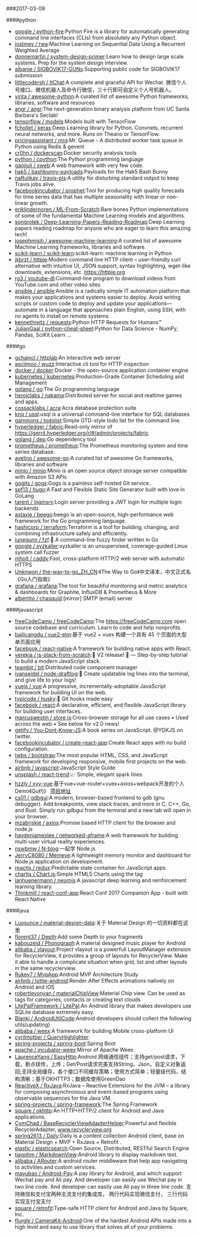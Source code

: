 ###2017-03-09

####python
* [google / python-fire](https://github.com/google/python-fire):Python Fire is a library for automatically generating command line interfaces (CLIs) from absolutely any Python object.
* [jostmey / rwa](https://github.com/jostmey/rwa):Machine Learning on Sequential Data Using a Recurrent Weighted Average
* [donnemartin / system-design-primer](https://github.com/donnemartin/system-design-primer):Learn how to design large scale systems. Prep for the system design interview.
* [albanie / SIGBOVIK17-GUNs](https://github.com/albanie/SIGBOVIK17-GUNs):Supporting public code for SIGBOVIK17 submission
* [littlecodersh / ItChat](https://github.com/littlecodersh/ItChat):A complete and graceful API for Wechat. 微信个人号接口、微信机器人及命令行微信，三十行即可自定义个人号机器人。
* [vinta / awesome-python](https://github.com/vinta/awesome-python):A curated list of awesome Python frameworks, libraries, software and resources
* [angr / angr](https://github.com/angr/angr):The next-generation binary analysis platform from UC Santa Barbara's Seclab!
* [tensorflow / models](https://github.com/tensorflow/models):Models built with TensorFlow
* [fchollet / keras](https://github.com/fchollet/keras):Deep Learning library for Python. Convnets, recurrent neural networks, and more. Runs on Theano or TensorFlow.
* [pricingassistant / mrq](https://github.com/pricingassistant/mrq):Mr. Queue - A distributed worker task queue in Python using Redis & gevent
* [cr0hn / dockerscan](https://github.com/cr0hn/dockerscan):Docker security analysis tools
* [python / cpython](https://github.com/python/cpython):The Python programming language
* [gaojiuli / xweb](https://github.com/gaojiuli/xweb):A web framework with very few code.
* [hak5 / bashbunny-payloads](https://github.com/hak5/bashbunny-payloads):Payloads for the Hak5 Bash Bunny
* [naftulikay / travis-pls](https://github.com/naftulikay/travis-pls):A utility for disturbing standard output to keep Travis jobs alive.
* [facebookincubator / prophet](https://github.com/facebookincubator/prophet):Tool for producing high quality forecasts for time series data that has multiple seasonality with linear or non-linear growth.
* [eriklindernoren / ML-From-Scratch](https://github.com/eriklindernoren/ML-From-Scratch):Bare bones Python implementations of some of the fundamental Machine Learning models and algorithms.
* [songrotek / Deep-Learning-Papers-Reading-Roadmap](https://github.com/songrotek/Deep-Learning-Papers-Reading-Roadmap):Deep Learning papers reading roadmap for anyone who are eager to learn this amazing tech!
* [josephmisiti / awesome-machine-learning](https://github.com/josephmisiti/awesome-machine-learning):A curated list of awesome Machine Learning frameworks, libraries and software.
* [scikit-learn / scikit-learn](https://github.com/scikit-learn/scikit-learn):scikit-learn: machine learning in Python
* [jkbrzt / httpie](https://github.com/jkbrzt/httpie):Modern command line HTTP client – user-friendly curl alternative with intuitive UI, JSON support, syntax highlighting, wget-like downloads, extensions, etc. https://httpie.org
* [rg3 / youtube-dl](https://github.com/rg3/youtube-dl):Command-line program to download videos from YouTube.com and other video sites
* [ansible / ansible](https://github.com/ansible/ansible):Ansible is a radically simple IT automation platform that makes your applications and systems easier to deploy. Avoid writing scripts or custom code to deploy and update your applications— automate in a language that approaches plain English, using SSH, with no agents to install on remote systems.
* [kennethreitz / requests](https://github.com/kennethreitz/requests):Python HTTP Requests for Humans™
* [JulianGaal / python-cheat-sheet](https://github.com/JulianGaal/python-cheat-sheet):Python for Data Science - NumPy, Pandas, SciKit Learn ...

####go
* [gchaincl / httplab](https://github.com/gchaincl/httplab):An interactive web server
* [asciimoo / wuzz](https://github.com/asciimoo/wuzz):Interactive cli tool for HTTP inspection
* [docker / docker](https://github.com/docker/docker):Docker - the open-source application container engine
* [kubernetes / kubernetes](https://github.com/kubernetes/kubernetes):Production-Grade Container Scheduling and Management
* [golang / go](https://github.com/golang/go):The Go programming language
* [heroiclabs / nakama](https://github.com/heroiclabs/nakama):Distributed server for social and realtime games and apps.
* [cossacklabs / acra](https://github.com/cossacklabs/acra):Acra database protection suite
* [knq / usql](https://github.com/knq/usql):usql is a universal command-line interface for SQL databases
* [gammons / todolist](https://github.com/gammons/todolist):Simple GTD-style todo list for the command line.
* [hyperledger / fabric](https://github.com/hyperledger/fabric):Read-only mirror of https://gerrit.hyperledger.org/r/#/admin/projects/fabric
* [golang / dep](https://github.com/golang/dep):Go dependency tool
* [prometheus / prometheus](https://github.com/prometheus/prometheus):The Prometheus monitoring system and time series database.
* [avelino / awesome-go](https://github.com/avelino/awesome-go):A curated list of awesome Go frameworks, libraries and software
* [minio / minio](https://github.com/minio/minio):Minio is an open source object storage server compatible with Amazon S3 APIs
* [gogits / gogs](https://github.com/gogits/gogs):Gogs is a painless self-hosted Git service.
* [spf13 / hugo](https://github.com/spf13/hugo):A Fast and Flexible Static Site Generator built with love in GoLang
* [tarent / loginsrv](https://github.com/tarent/loginsrv):Login server providing a JWT login for multiple login backends
* [astaxie / beego](https://github.com/astaxie/beego):beego is an open-source, high-performance web framework for the Go programming language.
* [hashicorp / terraform](https://github.com/hashicorp/terraform):Terraform is a tool for building, changing, and combining infrastructure safely and efficiently.
* [junegunn / fzf](https://github.com/junegunn/fzf):🌸 A command-line fuzzy finder written in Go
* [google / syzkaller](https://github.com/google/syzkaller):syzkaller is an unsupervised, coverage-guided Linux system call fuzzer
* [mholt / caddy](https://github.com/mholt/caddy):Fast, cross-platform HTTP/2 web server with automatic HTTPS
* [Unknwon / the-way-to-go_ZH_CN](https://github.com/Unknwon/the-way-to-go_ZH_CN):《The Way to Go》中文译本，中文正式名《Go入门指南》
* [grafana / grafana](https://github.com/grafana/grafana):The tool for beautiful monitoring and metric analytics & dashboards for Graphite, InfluxDB & Prometheus & More
* [albertito / chasquid](https://github.com/albertito/chasquid):[mirror] SMTP (email) server

####javascript
* [freeCodeCamp / freeCodeCamp](https://github.com/freeCodeCamp/freeCodeCamp):The https://freeCodeCamp.com open source codebase and curriculum. Learn to code and help nonprofits.
* [bailicangdu / vue2-elm](https://github.com/bailicangdu/vue2-elm):基于 vue2 + vuex 构建一个具有 45 个页面的大型单页面应用
* [facebook / react-native](https://github.com/facebook/react-native):A framework for building native apps with React.
* [verekia / js-stack-from-scratch](https://github.com/verekia/js-stack-from-scratch):🎉 V2 release! 🎉 — Step-by-step tutorial to build a modern JavaScript stack.
* [teambit / bit](https://github.com/teambit/bit):Distributed code component manager
* [ivanseidel / node-draftlog](https://github.com/ivanseidel/node-draftlog):📜 Create updatable log lines into the terminal, and give life to your logs!
* [vuejs / vue](https://github.com/vuejs/vue):A progressive, incrementally-adoptable JavaScript framework for building UI on the web.
* [typicode / husky](https://github.com/typicode/husky):🐶 Git hooks made easy
* [facebook / react](https://github.com/facebook/react):A declarative, efficient, and flexible JavaScript library for building user interfaces.
* [marcuswestin / store.js](https://github.com/marcuswestin/store.js):Cross-browser storage for all use cases • Used across the web • See below for v2.0 news!
* [getify / You-Dont-Know-JS](https://github.com/getify/You-Dont-Know-JS):A book series on JavaScript. @YDKJS on twitter.
* [facebookincubator / create-react-app](https://github.com/facebookincubator/create-react-app):Create React apps with no build configuration.
* [twbs / bootstrap](https://github.com/twbs/bootstrap):The most popular HTML, CSS, and JavaScript framework for developing responsive, mobile first projects on the web.
* [airbnb / javascript](https://github.com/airbnb/javascript):JavaScript Style Guide
* [unsplash / react-trend](https://github.com/unsplash/react-trend):📈 Simple, elegant spark lines
* [hzzly / xyy-vue](https://github.com/hzzly/xyy-vue):基于vue+vue-router+vuex+axios+webpack开发的个人Demo《Qu约》 [项目地址]( http://hjingren.cn/xyy-vue )
* [cs01 / gdbgui](https://github.com/cs01/gdbgui):A modern, browser-based frontend to gdb (gnu debugger). Add breakpoints, view stack traces, and more in C, C++, Go, and Rust. Simply run gdbgui from the terminal and a new tab will open in your browser.
* [mzabriskie / axios](https://github.com/mzabriskie/axios):Promise based HTTP client for the browser and node.js
* [haydenjameslee / networked-aframe](https://github.com/haydenjameslee/networked-aframe):A web framework for building multi-user virtual reality experiences.
* [nswbmw / N-blog](https://github.com/nswbmw/N-blog):一起学 Node.js
* [JerryC8080 / Memeye](https://github.com/JerryC8080/Memeye):A lightweight memory monitor and dashboard for Node.js application on development.
* [reactjs / redux](https://github.com/reactjs/redux):Predictable state container for JavaScript apps
* [chartjs / Chart.js](https://github.com/chartjs/Chart.js):Simple HTML5 Charts using the <canvas> tag
* [janhuenermann / neurojs](https://github.com/janhuenermann/neurojs):A javascript deep learning and reinforcement learning library.
* [Thinkmill / react-conf-app](https://github.com/Thinkmill/react-conf-app):React Conf 2017 Companion App - built with React Native

####java
* [Luosunce / material-design-data](https://github.com/Luosunce/material-design-data):关于 Material Design 的一切资料都在这里
* [florent37 / Depth](https://github.com/florent37/Depth):Add some Depth to your fragments
* [kabouzeid / Phonograph](https://github.com/kabouzeid/Phonograph):A material designed music player for Android
* [alibaba / vlayout](https://github.com/alibaba/vlayout):Project vlayout is a powerfull LayoutManager extension for RecyclerView, it provides a group of layouts for RecyclerView. Make it able to handle a complicate situation when grid, list and other layouts in the same recyclerview.
* [Rukey7 / MvpApp](https://github.com/Rukey7/MvpApp):Android MVP Architecture Study
* [airbnb / lottie-android](https://github.com/airbnb/lottie-android):Render After Effects animations natively on Android and iOS
* [robertlevonyan / materialChipView](https://github.com/robertlevonyan/materialChipView):Material Chip view. Can be used as tags for categories, contacts or creating text clouds
* [LitePalFramework / LitePal](https://github.com/LitePalFramework/LitePal):An Android library that makes developers use SQLite database extremely easy.
* [Blankj / AndroidUtilCode](https://github.com/Blankj/AndroidUtilCode):Android developers should collect the following utils(updating)
* [alibaba / weex](https://github.com/alibaba/weex):A framework for building Mobile cross-platform UI
* [cyrilmottier / QueryHighlighter](https://github.com/cyrilmottier/QueryHighlighter):
* [spring-projects / spring-boot](https://github.com/spring-projects/spring-boot):Spring Boot
* [apache / incubator-weex](https://github.com/apache/incubator-weex):Mirror of Apache Weex
* [LaurenceYang / EasyHttp](https://github.com/LaurenceYang/EasyHttp):Android 网络通信组件；支持get/post请求，下载，断点续传，上传；Get/Post请求完美支持String，Json，自定义对象返回;支持全局缓存，各个接口不同缓存策略；使用方式简单；轻量级代码，结构清晰；基于OKHTTP3；数据库使用GreenDao
* [ReactiveX / RxJava](https://github.com/ReactiveX/RxJava):RxJava – Reactive Extensions for the JVM – a library for composing asynchronous and event-based programs using observable sequences for the Java VM.
* [spring-projects / spring-framework](https://github.com/spring-projects/spring-framework):The Spring Framework
* [square / okhttp](https://github.com/square/okhttp):An HTTP+HTTP/2 client for Android and Java applications.
* [CymChad / BaseRecyclerViewAdapterHelper](https://github.com/CymChad/BaseRecyclerViewAdapterHelper):Powerful and flexible RecyclerAdapter, www.recyclerview.org
* [spring2613 / Daily](https://github.com/spring2613/Daily):Daily is a content collection Android client, base on Material Design + MVP + RxJava + Retrofit .
* [elastic / elasticsearch](https://github.com/elastic/elasticsearch):Open Source, Distributed, RESTful Search Engine
* [tiagohm / MarkdownView](https://github.com/tiagohm/MarkdownView):Android library to display markdown text.
* [alibaba / ARouter](https://github.com/alibaba/ARouter):A android router middleware that help app navigating to activities and custom services.
* [mayubao / Android-Pay](https://github.com/mayubao/Android-Pay):A pay library for Android, and which support Wechat pay and Ali pay. And developer can easily use Wechat pay in two line code. And developer can easily use Ali pay in three line code. 支持微信和支付宝两种主流支付的集成库， 两行代码实现微信支付， 三行代码实现支付宝支付
* [square / retrofit](https://github.com/square/retrofit):Type-safe HTTP client for Android and Java by Square, Inc.
* [flurgle / CameraKit-Android](https://github.com/flurgle/CameraKit-Android):One of the hardest Android APIs made into a high level and easy to use library that solves all of your problems.
